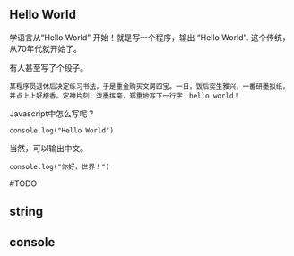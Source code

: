 ## Hello World

学语言从“Hello World” 开始！就是写一个程序，输出 “Hello World". 这个传统，从70年代就开始了。

有人甚至写了个段子。

    某程序员退休后决定练习书法，于是重金购买文房四宝。一日，饭后突生雅兴，一番研墨拟纸，并点上上好檀香。定神片刻，泼墨挥毫，郑重地写下一行字：hello world！

Javascript中怎么写呢？

```{javascript}
console.log("Hello World")
```

当然，可以输出中文。

```{javascript}
console.log("你好，世界！")
```

#TODO

## string

## console
